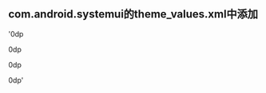 ## com.android.systemui的theme_values.xml中添加

'<dimen name="notification_custom_view_margin_end">0dp</dimen>

<dimen name="notification_custom_view_margin_start">0dp</dimen>

<dimen name="notification_row_extra_padding">0dp</dimen>

<dimen name="notification_stack_scroller_top_bottom_padding">0dp</dimen>'

